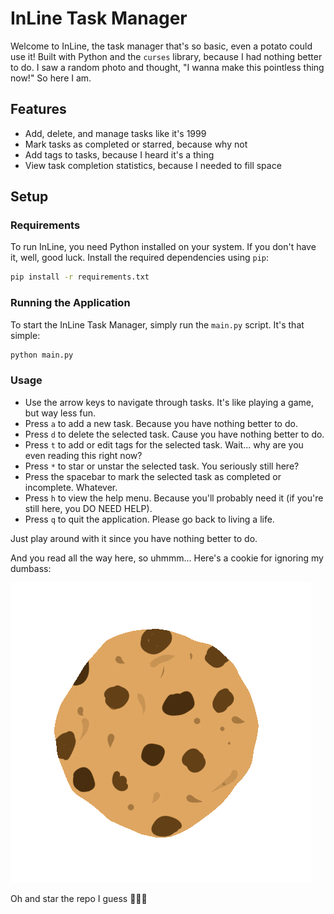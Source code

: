# InLine Task Manager

Welcome to InLine, the task manager that's so basic, even a potato could use it! Built with Python and the `curses` library, because I had nothing better to do. I saw a random photo and thought, "I wanna make this pointless thing now!" So here I am.

## Features
- Add, delete, and manage tasks like it's 1999
- Mark tasks as completed or starred, because why not
- Add tags to tasks, because I heard it's a thing
- View task completion statistics, because I needed to fill space

## Setup

### Requirements
To run InLine, you need Python installed on your system. If you don't have it, well, good luck. Install the required dependencies using `pip`:

```sh
pip install -r requirements.txt
```

### Running the Application
To start the InLine Task Manager, simply run the `main.py` script. It's that simple:

```sh
python main.py
```

### Usage
- Use the arrow keys to navigate through tasks. It's like playing a game, but way less fun.
- Press `a` to add a new task. Because you have nothing better to do.
- Press `d` to delete the selected task. Cause you have nothing better to do.
- Press `t` to add or edit tags for the selected task. Wait... why are you even reading this right now?
- Press `*` to star or unstar the selected task. You seriously still here?
- Press the spacebar to mark the selected task as completed or incomplete. Whatever.
- Press `h` to view the help menu. Because you'll probably need it (if you're still here, you DO NEED HELP).
- Press `q` to quit the application. Please go back to living a life.

Just play around with it since you have nothing better to do. 



And you read all the way here, so uhmmm...
Here's a cookie for ignoring my dumbass: 

![Your cookie](giphy-cookie.gif)


Oh and star the repo I guess 🤷🏾‍♂️